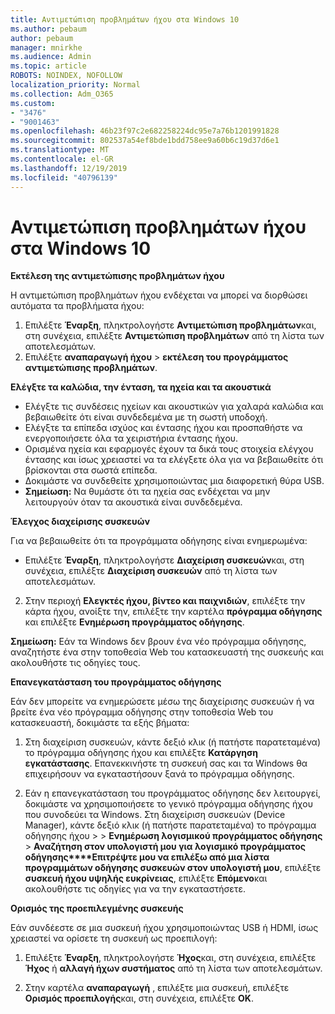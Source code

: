 ```yaml
---
title: Αντιμετώπιση προβλημάτων ήχου στα Windows 10
ms.author: pebaum
author: pebaum
manager: mnirkhe
ms.audience: Admin
ms.topic: article
ROBOTS: NOINDEX, NOFOLLOW
localization_priority: Normal
ms.collection: Adm_O365
ms.custom:
- "3476"
- "9001463"
ms.openlocfilehash: 46b23f97c2e682258224dc95e7a76b1201991828
ms.sourcegitcommit: 802537a54ef8bde1bdd758ee9a60b6c19d37d6e1
ms.translationtype: MT
ms.contentlocale: el-GR
ms.lasthandoff: 12/19/2019
ms.locfileid: "40796139"
---
```

# <a name="troubleshooting-audio-problems-in-windows-10"></a>Αντιμετώπιση προβλημάτων ήχου στα Windows 10

**Εκτέλεση της αντιμετώπισης προβλημάτων ήχου**

Η αντιμετώπιση προβλημάτων ήχου ενδέχεται να μπορεί να διορθώσει αυτόματα τα προβλήματα ήχου: 

1. Επιλέξτε **Έναρξη**, πληκτρολογήστε **Αντιμετώπιση προβλημάτων**και, στη συνέχεια, επιλέξτε **Αντιμετώπιση προβλημάτων** από τη λίστα των αποτελεσμάτων. 
2. Επιλέξτε **αναπαραγωγή ήχου** > **εκτέλεση του προγράμματος αντιμετώπισης προβλημάτων**.

**Ελέγξτε τα καλώδια, την ένταση, τα ηχεία και τα ακουστικά**

- Ελέγξτε τις συνδέσεις ηχείων και ακουστικών για χαλαρά καλώδια και βεβαιωθείτε ότι είναι συνδεδεμένα με τη σωστή υποδοχή.
- Ελέγξτε τα επίπεδα ισχύος και έντασης ήχου και προσπαθήστε να ενεργοποιήσετε όλα τα χειριστήρια έντασης ήχου.
- Ορισμένα ηχεία και εφαρμογές έχουν τα δικά τους στοιχεία ελέγχου έντασης και ίσως χρειαστεί να τα ελέγξετε όλα για να βεβαιωθείτε ότι βρίσκονται στα σωστά επίπεδα.
- Δοκιμάστε να συνδεθείτε χρησιμοποιώντας μια διαφορετική θύρα USB.
- **Σημείωση:** Να θυμάστε ότι τα ηχεία σας ενδέχεται να μην λειτουργούν όταν τα ακουστικά είναι συνδεδεμένα.

**Έλεγχος διαχείρισης συσκευών**

Για να βεβαιωθείτε ότι τα προγράμματα οδήγησης είναι ενημερωμένα:

- Επιλέξτε **Έναρξη**, πληκτρολογήστε **Διαχείριση συσκευών**και, στη συνέχεια, επιλέξτε **Διαχείριση συσκευών** από τη λίστα των αποτελεσμάτων.

2. Στην περιοχή **Ελεγκτές ήχου, βίντεο και παιχνιδιών**, επιλέξτε την κάρτα ήχου, ανοίξτε την, επιλέξτε την καρτέλα **πρόγραμμα οδήγησης** και επιλέξτε **Ενημέρωση προγράμματος οδήγησης**. 

**Σημείωση:** Εάν τα Windows δεν βρουν ένα νέο πρόγραμμα οδήγησης, αναζητήστε ένα στην τοποθεσία Web του κατασκευαστή της συσκευής και ακολουθήστε τις οδηγίες τους.

**Επανεγκατάσταση του προγράμματος οδήγησης**

Εάν δεν μπορείτε να ενημερώσετε μέσω της διαχείρισης συσκευών ή να βρείτε ένα νέο πρόγραμμα οδήγησης στην τοποθεσία Web του κατασκευαστή, δοκιμάστε τα εξής βήματα: 

1. Στη διαχείριση συσκευών, κάντε δεξιό κλικ (ή πατήστε παρατεταμένα) το πρόγραμμα οδήγησης ήχου και επιλέξτε **Κατάργηση εγκατάστασης**. Επανεκκινήστε τη συσκευή σας και τα Windows θα επιχειρήσουν να εγκαταστήσουν ξανά το πρόγραμμα οδήγησης.

2. Εάν η επανεγκατάσταση του προγράμματος οδήγησης δεν λειτουργεί, δοκιμάστε να χρησιμοποιήσετε το γενικό πρόγραμμα οδήγησης ήχου που συνοδεύει τα Windows. Στη διαχείριση συσκευών (Device Manager), κάντε δεξιό κλικ (ή πατήστε παρατεταμένα) το πρόγραμμα οδήγησης ήχου > > **Ενημέρωση λογισμικού προγράμματος οδήγησης** > **Αναζήτηση στον υπολογιστή μου για λογισμικό προγράμματος οδήγησης****Επιτρέψτε μου να επιλέξω από μια λίστα προγραμμάτων οδήγησης συσκευών στον υπολογιστή μου**, επιλέξτε **συσκευή ήχου υψηλής ευκρίνειας**, επιλέξτε **Επόμενο**και ακολουθήστε τις οδηγίες για να την εγκαταστήσετε.

**Ορισμός της προεπιλεγμένης συσκευής**

Εάν συνδέεστε σε μια συσκευή ήχου χρησιμοποιώντας USB ή HDMI, ίσως χρειαστεί να ορίσετε τη συσκευή ως προεπιλογή: 

1. Επιλέξτε **Έναρξη**, πληκτρολογήστε **Ήχος**και, στη συνέχεια, επιλέξτε **Ήχος** ή **αλλαγή ήχων συστήματος** από τη λίστα των αποτελεσμάτων.

2. Στην καρτέλα **αναπαραγωγή** , επιλέξτε μια συσκευή, επιλέξτε **Ορισμός προεπιλογής**και, στη συνέχεια, επιλέξτε **OK**.

